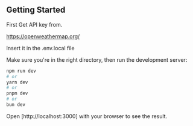 ## Getting Started

First Get API key from.

https://openweathermap.org/

Insert it in the .env.local file

Make sure you're in the right directory, then run the development server:

```bash
npm run dev
# or
yarn dev
# or
pnpm dev
# or
bun dev
```

Open [http://localhost:3000] with your browser to see the result.
